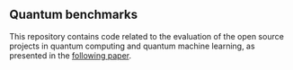 ## Quantum benchmarks

This repository contains code related to the evaluation of the open source projects in quantum computing and quantum machine learning, as presented in the [following paper](https://arxiv.org/link/to/paper).
